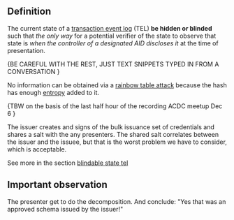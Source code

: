 ## Definition
The current state of a [transaction event log](transaction-event-log) (TEL) **be hidden or blinded** such that _the only way_ for a potential verifier of the state to observe that state is _when the controller of a designated AID discloses it_ at the time of presentation.

{BE CAREFUL WITH THE REST, JUST TEXT SNIPPETS TYPED IN FROM A CONVERSATION }

No information can be obtained via a [rainbow table attack](rainbow-table-attack) because the hash has enough [entropy](entropy) added to it.

{TBW on the basis of the last half hour of the recording ACDC meetup Dec 6 }

The issuer creates and signs of the bulk issuance set of credentials and shares a salt with the any presenters.
The shared salt correlates between the issuer and the issuee, but that is the worst problem we have to consider, which is acceptable.

See more in the section [blindable state tel](https://github.com/trustoverip/tswg-acdc-specification/blob/main/draft-ssmith-acdc.md#blindable-state-tel)

## Important observation
The presenter get to do the decomposition. And conclude: "Yes that was an approved schema issued by the issuer!"